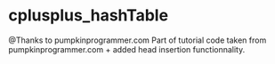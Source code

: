 # cplusplus_hashTable

@Thanks to pumpkinprogrammer.com 
Part of tutorial code taken from pumpkinprogrammer.com + added head insertion functionnality. 
